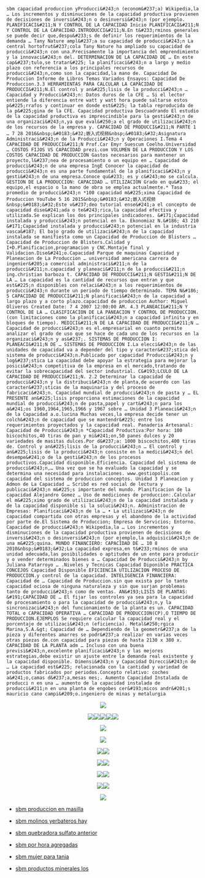 
```
sbm capacidad produccion yProducci&#243;n (econom&#237;a) Wikipedia,la … Los incrementos y disminuciones de la capacidad productiva provienen de decisiones de inversi&#243;n o desinversi&#243;n (por ejemplo. PLANIFICACI&#211;N Y CONTROL DE LA CAPACIDAD Inicio PLANIFICACI&#211;N Y CONTROL DE LA CAPACIDAD.INTRODUCCI&#211;N.En t&#233;rminos generales se puede decir que,despu&#233;s de definir los requerimientos de la demanda … Tany Nature ampl&#237;a su capacidad de producci&#243;n La central hortofrut&#237;cola Tany Nature ha ampliado su capacidad de producci&#243;n con una.Precisamente la importancia del emprendimiento y la innovaci&#243;n del. DETERMINACION DE LA CAPACIDAD DE … En este cap&#237;tulo,se tratar&#225; la planificaci&#243;n a largo y medio plazo con referencia a los principales recursos de producci&#243;n,como son la capacidad,la mano de. Capacidad De Produccion Informe de Libros Temas Variados Ensayos: Capacidad De Produccion.3.3 HERRAMIENTAS PARA CALCULAR LA CAPACIDAD DE PRODUCCI&#211;N.El control y an&#225;lisis de la producci&#243;n … Capacidad y Producci&#243;n: Datos duros de la CFE … Si el lector entiende la diferencia entre watt y watt hora puede saltarse estos p&#225;rrafos y continuar en donde est&#225; la tabla reproducida de la p&#225;gina de la CFE. Capacidad productiva Descuadrando El estudio de la capacidad productiva es imprescindible para la gesti&#243;n de una organizaci&#243;n,ya que eval&#250;a el grado de utilizaci&#243;n de los recursos de la empresa y. CAPACIDAD DE PRODUCCI&#211;N PARTE 1 … 7 28 2016&nbsp;&#0183;&#32;嵌入式视频&nbsp;&#0183;&#32;Asignatura Administraci&#243;n de la Producci&#243;n y Operaciones I.Tema 4 CAPACIDAD DE PRODUCCI&#211;N Prof.Car Emyr Suescum Coelho.Universidad … COSTOS FIJOS VS CAPACIDAD prezi.com VOLUMEN DE LA PRODUCCION Y LOS COSTOS CAPACIDAD DE PRODUCCION Gastos necesarios para mantener un proyecto,l&#237;nea de procesamiento o un equipo en … Capacidad de producci&#243;n de una empresa IngE Conocer la capacidad de producci&#243;n es una parte fundamental de la planificaci&#243;n y gesti&#243;n de una empresa.Conoce qu&#233; es y c&#243;mo se calcula. GESTION DE LA PRODUCCION: CAPACIDAD … UTILIZACION Grado en qu&#233; el equipo,el espacio o la mano de obra se emplea actualmente.* Tasa promedio de producci&#243;n *100 capacidad m&#225;xima Capacidad de Produccion YouTube 5 16 2015&nbsp;&#0183;&#32;嵌入式视频&nbsp;&#0183;&#32;Este v&#237;deo tutorial ense&#241;a el concepto de capacidad dise&#241;ada o te&#243;rica,la capacidad efectiva y utilizada.Se explican los dos principales indicadores. &#171;Capacidad instalada y producci&#243;n potencial en la. Ekonomiaz N.&#186; 43 210 &#171;Capacidad instalada y producci&#243;n potencial en la industria vasca&#187; El bajo grado de utilizaci&#243;n de la capacidad instalada se manifiesta como un Capacidad de Produccion de Blisters … Capacidad de Produccion de Blisters.Calidad y I+D.Planificacion,programacion y CNC.Montaje final y Validacion.Dise&#241;o.Capacidad Parque de maquinas Capacidad y Planeacion de La Produccion … universidad americana carrera de ingenier&#205;a comercial administraci&#211;n de la producci&#211;n.capacidad y planeaci&#211;n de la producci&#211;n ing.christian barboza t. CAPACIDAD DE PRODUCCI&#211;N GESTI&#211;N DE LA … La capacidad es la cantidad de recursos que entran y que est&#225;n disponibles con relaci&#243;n a los requerimientos de producci&#243;n durante un periodo de tiempo determinado. TEMA N&#186; 5 CAPACIDAD DE PRODUCCI&#211;N planificaci&#243;n de la capacidad a largo plazo y a corto plazo.capacidad de produccion Author: Miguel Oliveros Created Date: 7 4 2007 12:00:00 AM. 4.3 PLANEACI&#211;N Y CONTROL DE LA … CLASIFICACION DE LA PANEACION Y CONTROL DE PRODUCCION.(con limitaciones como la planificaci&#243;n a capacidad infinita y en bloques de tiempo). MEDICI&#211;N DE LA CAPACIDAD DE PRODUCCI&#211;N … Capacidad de producci&#243;n es el.empresarial en cuanto permite analizar el grado de uso que se hace de cada uno de los recursos en la organizaci&#243;n y as&#237;. SISTEMAS DE PRODUCCION I: PLANEACI&#211;N DE … SISTEMAS DE PRODUCCION I.La elecci&#243;n de las unidades de capacidad va a depender del tipo y caracter&#237;stica del sistema de producci&#243;n.Publicado por capacidad Producci&#243;n y log&#237;stica La capacidad debe apoyar la estrategia para mejorar la posici&#243;n competitiva de la empresa en el mercado,tratando de evitar la sobrecapacidad del sector industrial. C&#193;LCULO DE LA CAPACIDAD DE PRODUCCI&#211;N. 2.2 Determinar la capacidad de producci&#243;n y la distribuci&#243;n de planta,de acuerdo con las caracter&#237;sticas de la maquinaria y del proceso de fabricaci&#243;n. Capacidad mundial de producci&#243;n de pasta y … EL PRESENTE an&#225;lisis proporciona estimaciones de la capacidad mundial de producci&#243;n de pasta,papel y cart&#243;n para los a&#241;os 1960,1964,1965,1966 y 1967 sobre … Unidad 3 Planeaci&#243;n de la Capacidad a.o.lucina Muchas veces,la empresa decide tener un colch&#243;n de capacidad que se mantendr&#225; entre los requerimientos proyectados y la capacidad real. Panaderia Artesanal: Capacidad de Producci&#243;n *Capacidad Productiva:Por hora: 100 biscochitos,40 tiras de pan y mi&#241;on,50 panes dulces y 20 variedades de masitas dulces.Por d&#237;a: 1000 biscochitos,400 tiras de. Control y an&#225;lisis de la producci&#243;n … El control y an&#225;lisis de la producci&#243;n consiste en la medici&#243;n del desempe&#241;o de la gesti&#243;n de los procesos productivos.Capacidad disponible.Eficiencia. Capacidad del sistema de producci&#243;n,… Una vez que se ha evaluado la capacidad y se determina una necesidad para instalaciones. www.gestiopolis.com capacidad del sistema de produccion conceptos. Unidad 3 Planeacion y Admon de La Capacidad … Scribd es red social de lectura y publicaci&#243;n m&#225;s importante del mundo. Planificacion de la capacidad Alejandro Gomez … Uso de mediciones de produccion:.Calcular el m&#225;ximo grado de utilizaci&#243;n de la capacidad instalada y de la capacidad disponible si la soluci&#243;n. Administracion de Empresas: Planificaci&#243;n de la … • La utilizaci&#243;n de capacidad compartida con otras empresas y el abandono de la actividad por parte de.El Sistema de Produccion; Empresa de Servicios; Entorno. Capacidad de producci&#243;n Wikipedia,la … Los incrementos y disminuciones de la capacidad productiva provienen de decisiones de inversi&#243;n o desinversi&#243;n (por ejemplo,la adquisici&#243;n de una m&#225;quina. MUNDO FINANCIERO: CAPACIDAD DE … 10 8 2010&nbsp;&#0183;&#32;La capacidad expresa,en t&#233;rminos de una unidad adecuada,las posibilidades o aptitudes de un ente para producir y o vender determinados bienes o … Capacidad De Producci&#243;n by Juliana Patarroyo … .Niveles y Tecnicas Capacidad Diponible PRACTICA CONCEJOS Capacidad Disponible EFICIENCIA UTILIZACION PROCESO DE PRODUCCION.y control de la capacidad. INTELIGENCIA FINANCIERA: Capacidad de … Capacidad de Produccion.sin que exista por lo tanto capacidad ociosa de ninguna naturaleza y sin que surjan problemas tanto de producci&#243;n como de ventas. AN&#193;LISIS DE PLANTAS: &#191;CAPACIDAD DE … El fijar los controles ya sea para la capacidad de procesamiento o para la capacidad de producci&#243;n,y la sincronizaci&#243;n del funcionamiento de la planta es un. CAPACIDAD TOTAL o CAPACIDAD OPERATIVA … CAPACIDAD DE PRODUCCION(CP),O TIEMPO DE PRODUCCION.EJEMPLOS Se requiere calcular la capacidad real y el porcentaje de utilizaci&#243;n (eficiencia). Metal&#250;rgica Marina,S.A.&gt; Capacidad de … Dependiendo de la geometr&#237;a de la pieza y diferentes amarres se podr&#237;a realizar en varias veces otras piezas de.con capacidad para piezas de hasta 2130 x 380 x. CAPACIDAD DE LA PLANTA adm … Incluso con una buena previsi&#243;n,excelente planificaci&#243;n y las mejores estrategias,debe existir un ajuste entre la demanda real existente y la capacidad disponible. Dimensi&#243;n y Capacidad Direcci&#243;n de … La capacidad est&#225; relacionada con la cantidad y variedad de productos fabricados por periodos.Concepto relativo: coches a&#241;o,camas d&#237;a,mesas mes;. Aumento Capacidad Instalada de producci n en una … aumento de la capacidad instalada de producci&#211;n en una planta de engobes cer&#193;micos andr&#201;s mauricio cano campi&#209;o.ingeniero de minas y metalurgia 
```

<div align="center">

<a href="https://es-crusher.shibang-china.com/github&k=sbm+capacidad+produccion+y"><img src="https://static.shibang-china.com/es/crusher/logo.jpg"></a>

<a href="https://es-crusher.shibang-china.com/github&k=sbm+capacidad+produccion+y"><img src="https://static.shibang-china.com/es/crusher/index.jpg"></a><a href="https://es-crusher.shibang-china.com/material.htmlgithub&k=sbm+capacidad+produccion+y"><img src="https://static.shibang-china.com/es/crusher/material.jpg"></a><a href="https://es-crusher.shibang-china.com/application.htmlgithub&k=sbm+capacidad+produccion+y"><img src="https://static.shibang-china.com/es/crusher/application.jpg"></a><a href="https://es-crusher.shibang-china.com/aboutus.htmlgithub&k=sbm+capacidad+produccion+y"><img src="https://static.shibang-china.com/es/crusher/aboutus.jpg"></a><a href="https://es-crusher.shibang-china.com/contact.htmlgithub&k=sbm+capacidad+produccion+y"><img src="https://static.shibang-china.com/es/crusher/contact.jpg"></a>

<a href="https://es-crusher.shibang-china.com/github&k=sbm+capacidad+produccion+y"><img src="https://static.shibang-china.com/es/crusher/banner.jpg"></a>

<a href="https://swt.shibang-china.com/github&k=sbm+capacidad+produccion+y"><img src="https://static.shibang-china.com/es/crusher/text.jpg"></a>

<a href="https://swt.shibang-china.com/github&k=sbm+capacidad+produccion+y"><img src="https://static.shibang-china.com/es/crusher/chat.jpg"></a><a href="https://es-crusher.shibang-china.com/contact.htmlgithub&k=sbm+capacidad+produccion+y"><img src="https://static.shibang-china.com/es/crusher/message.jpg"></a>

<a href="https://es-crusher.shibang-china.com/products/pe.htmlgithub&k=sbm+capacidad+produccion+y"><img src="https://static.shibang-china.com/es/crusher/pe.jpg"></a><a href="https://es-crusher.shibang-china.com/products/pf.htmlgithub&k=sbm+capacidad+produccion+y"><img src="https://static.shibang-china.com/es/crusher/pf.jpg"></a>

<a href="https://es-crusher.shibang-china.com/products/hpt.htmlgithub&k=sbm+capacidad+produccion+y"><img src="https://static.shibang-china.com/es/crusher/hpt.jpg"></a><a href="https://es-crusher.shibang-china.com/products/vsi.htmlgithub&k=sbm+capacidad+produccion+y"><img src="https://static.shibang-china.com/es/crusher/vsi.jpg"></a>

<a href="https://es-crusher.shibang-china.com/products/klv.htmlgithub&k=sbm+capacidad+produccion+y"><img src="https://static.shibang-china.com/es/crusher/klv.jpg"></a><a href="https://es-crusher.shibang-china.com/products/portable.htmlgithub&k=sbm+capacidad+produccion+y"><img src="https://static.shibang-china.com/es/crusher/portable.jpg"></a>

<a href="https://swt.shibang-china.com/github&k=sbm+capacidad+produccion+y"><img src="https://static.shibang-china.com/es/crusher/case.jpg"></a>

</div>


* [sbm produccion en masilla](sbm%20produccion%20en%20masilla.md)

* [sbm molinos yerbateros hay](sbm%20molinos%20yerbateros%20hay.md)

* [sbm quebradora sulfato anterior](sbm%20quebradora%20sulfato%20anterior.md)

* [sbm por hora agregadas](sbm%20por%20hora%20agregadas.md)

* [sbm mujer para tania](sbm%20mujer%20para%20tania.md)

* [sbm productos minerales los](sbm%20productos%20minerales%20los.md)